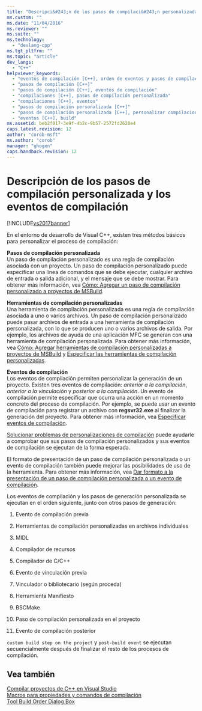 ```yaml
---
title: "Descripci&#243;n de los pasos de compilaci&#243;n personalizada y los eventos de compilaci&#243;n | Microsoft Docs"
ms.custom: ""
ms.date: "11/04/2016"
ms.reviewer: ""
ms.suite: ""
ms.technology: 
  - "devlang-cpp"
ms.tgt_pltfrm: ""
ms.topic: "article"
dev_langs: 
  - "C++"
helpviewer_keywords: 
  - "eventos de compilación [C++], orden de eventos y pasos de compilación"
  - "pasos de compilación [C++]"
  - "pasos de compilación [C++], eventos de compilación"
  - "compilaciones [C++], pasos de compilación personalizada"
  - "compilaciones [C++], eventos"
  - "pasos de compilación personalizada [C++]"
  - "pasos de compilación personalizada [C++], personalizar compilaciones"
  - "eventos [C++], build"
ms.assetid: beb2f017-3e9f-4b2c-9b57-2572fd2628e4
caps.latest.revision: 12
author: "corob-msft"
ms.author: "corob"
manager: "ghogen"
caps.handback.revision: 12
---
```

# Descripci&#243;n de los pasos de compilaci&#243;n personalizada y los eventos de compilaci&#243;n
[!INCLUDE[vs2017banner](../assembler/inline/includes/vs2017banner.md)]

En el entorno de desarrollo de Visual C\+\+, existen tres métodos básicos para personalizar el proceso de compilación:  
  
 **Pasos de compilación personalizada**  
 Un paso de compilación personalizado es una regla de compilación asociada con un proyecto.  Un paso de compilación personalizado puede especificar una línea de comandos que se debe ejecutar, cualquier archivo de entrada o salida adicional, y el mensaje que se debe mostrar.  Para obtener más información, vea [Cómo: Agregar un paso de compilación personalizado a proyectos de MSBuild](../build/how-to-add-a-custom-build-step-to-msbuild-projects.md).  
  
 **Herramientas de compilación personalizadas**  
 Una herramienta de compilación personalizada es una regla de compilación asociada a uno o varios archivos.  Un paso de compilación personalizado puede pasar archivos de entrada a una herramienta de compilación personalizada, con lo que se producen uno o varios archivos de salida.  Por ejemplo, los archivos de ayuda de una aplicación MFC se generan con una herramienta de compilación personalizada.  Para obtener más información, vea [Cómo: Agregar herramientas de compilación personalizadas a proyectos de MSBuild](../build/how-to-add-custom-build-tools-to-msbuild-projects.md) y [Especificar las herramientas de compilación personalizadas](../ide/specifying-custom-build-tools.md).  
  
 **Eventos de compilación**  
 Los eventos de compilación permiten personalizar la generación de un proyecto.  Existen tres eventos de compilación: *anterior a la compilación*, *anterior a la vinculación* y *posterior a la compilación*.  Un evento de compilación permite especificar que ocurra una acción en un momento concreto del proceso de compilación.  Por ejemplo, se puede usar un evento de compilación para registrar un archivo con **regsvr32.exe** al finalizar la generación del proyecto.  Para obtener más información, vea [Especificar eventos de compilación](../ide/specifying-build-events.md).  
  
 [Solucionar problemas de personalizaciones de compilación](../ide/troubleshooting-build-customizations.md) puede ayudarle a comprobar que sus pasos de compilación personalizados y sus eventos de compilación se ejecutan de la forma esperada.  
  
 El formato de presentación de un paso de compilación personalizada o un evento de compilación también puede mejorar las posibilidades de uso de la herramienta.  Para obtener más información, vea [Dar formato a la presentación de un paso de compilación personalizada o un evento de compilación](../ide/formatting-the-output-of-a-custom-build-step-or-build-event.md).  
  
 Los eventos de compilación y los pasos de generación personalizada se ejecutan en el orden siguiente, junto con otros pasos de generación:  
  
1.  Evento de compilación previa  
  
2.  Herramientas de compilación personalizadas en archivos individuales  
  
3.  MIDL  
  
4.  Compilador de recursos  
  
5.  Compilador de C\/C\+\+  
  
6.  Evento de vinculación previa  
  
7.  Vinculador o bibliotecario \(según proceda\)  
  
8.  Herramienta Manifiesto  
  
9. BSCMake  
  
10. Paso de compilación personalizada en el proyecto  
  
11. Evento de compilación posterior  
  
 `custom build step on the project` y `post-build event` se ejecutan secuencialmente después de finalizar el resto de los procesos de compilación.  
  
## Vea también  
 [Compilar proyectos de C\+\+ en Visual Studio](../ide/building-cpp-projects-in-visual-studio.md)   
 [Macros para propiedades y comandos de compilación](../ide/common-macros-for-build-commands-and-properties.md)   
 [Tool Build Order Dialog Box](http://msdn.microsoft.com/es-es/6204c5b1-7ce9-4948-9ff6-0268642ee14c)